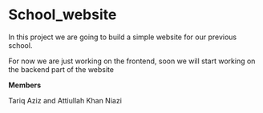 # School_website

In this project we are going to build a simple website for our previous school.

For now we are just working on the frontend, soon we will start working on the backend part of the website




**Members**

Tariq Aziz and Attiullah Khan Niazi


